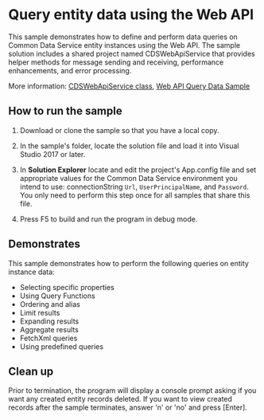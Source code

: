 ﻿# Query entity data using the Web API

This sample demonstrates how to define and perform data queries on Common Data Service entity instances using the Web API. The sample solution includes a shared project named CDSWebApiService that provides helper methods for message sending and receiving, performance enhancements, and error processing.

More information: [CDSWebApiService class](https://docs.microsoft.com/powerapps/developer/common-data-service/webapi/samples/cdswebapiservice), [Web API Query Data Sample](https://docs.microsoft.com/powerapps/developer/common-data-service/webapi/web-api-query-data-sample)

## How to run the sample

1. Download or clone the sample so that you have a local copy.

1. In the sample's folder, locate the solution file and load it into Visual Studio 2017 or later.

1. In **Solution Explorer** locate and edit the project's App.config file and set appropriate values for the Common Data Service environment you intend to use: connectionString `Url`, `UserPrincipalName`, and `Password`. You only need to perform this step once for all samples that share this file.

1. Press F5 to build and run the program in debug mode.

## Demonstrates

This sample demonstrates how to perform the following queries on entity instance data:

- Selecting specific properties
- Using Query Functions
- Ordering and alias
- Limit results
- Expanding results
- Aggregate results
- FetchXml queries
- Using predefined queries

## Clean up

Prior to termination, the program will display a console prompt asking if you want any created entity records deleted. If you want to view created records after the sample terminates, answer 'n' or 'no' and press \[Enter\].
